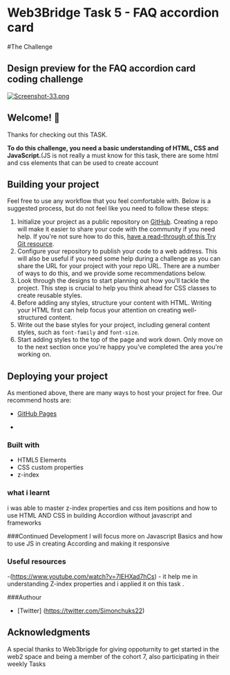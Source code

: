 # Web3Bridge Task 5 - FAQ accordion card
   #The Challenge
## Design preview for the FAQ accordion card coding challenge
[![Screenshot-33.png](https://i.postimg.cc/P5grycXg/Screenshot-33.png)](https://postimg.cc/Hrtgs67z)

## Welcome! 👋

Thanks for checking out this TASK.


**To do this challenge, you need a basic understanding of HTML, CSS and JavaScript.**(JS is not really a must know for this task, there are some html and css elements that can be used to create account

## Building your project

Feel free to use any workflow that you feel comfortable with. Below is a suggested process, but do not feel like you need to follow these steps:

1. Initialize your project as a public repository on [GitHub](https://github.com/). Creating a repo will make it easier to share your code with the community if you need help. If you're not sure how to do this, [have a read-through of this Try Git resource](https://try.github.io/).
2. Configure your repository to publish your code to a web address. This will also be useful if you need some help during a challenge as you can share the URL for your project with your repo URL. There are a number of ways to do this, and we provide some recommendations below.
3. Look through the designs to start planning out how you'll tackle the project. This step is crucial to help you think ahead for CSS classes to create reusable styles.
4. Before adding any styles, structure your content with HTML. Writing your HTML first can help focus your attention on creating well-structured content.
5. Write out the base styles for your project, including general content styles, such as `font-family` and `font-size`.
6. Start adding styles to the top of the page and work down. Only move on to the next section once you're happy you've completed the area you're working on.

## Deploying your project

As mentioned above, there are many ways to host your project for free. Our recommend hosts are:

- [GitHub Pages](https://pages.github.com/)

- [Live Site URL]: (https://simonchuks22.github.io/Accordion_card-Task/)


### Built with

-  HTML5 Elements
- CSS custom properties
- z-index

### what i learnt 
i was able to master z-index properties and css item positions and how to use HTML AND CSS in building Accordion without javascript and frameworks

###Continued Development
I will focus more on Javascript Basics and how to use JS in creating According and making it responsive

### Useful resources

-(https://www.youtube.com/watch?v=7lEHXad7hCs) - it help me  in understanding Z-index properties and i applied  it on this task .

###Authour
- [Twitter] (https://twitter.com/Simonchuks22)

 ## Acknowledgments
 A special thanks to Web3brigde for giving oppoturnity to get started in the web2 space and being a member of the cohort 7, also participating in their weekly Tasks 


